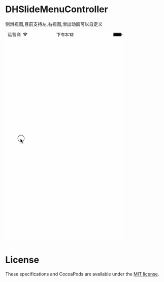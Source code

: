 DHSlideMenuController
=====================

侧滑视图,目前支持左,右视图,滑出动画可以自定义

<img src="./DHSlideMenuController/DHSlide.gif"/>


License
=======

These specifications and CocoaPods are available under the [MIT license](http://opensource.org/licenses/mit-license.php).